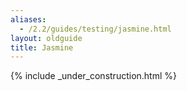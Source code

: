 ```yaml
---
aliases:
  - /2.2/guides/testing/jasmine.html
layout: oldguide
title: Jasmine
---
```



{% include _under_construction.html %}
